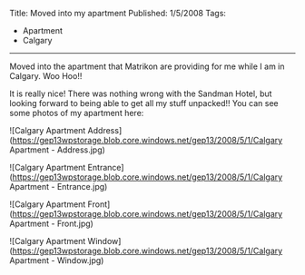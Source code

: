 Title: Moved into my apartment
Published: 1/5/2008
Tags:
- Apartment
- Calgary
---

Moved into the apartment that Matrikon are providing for me while I am in Calgary. Woo Hoo!!

It is really nice! There was nothing wrong with the Sandman Hotel, but looking forward to being able to get all my stuff unpacked!! You can see some photos of my apartment here:

![Calgary Apartment Address](https://gep13wpstorage.blob.core.windows.net/gep13/2008/5/1/Calgary Apartment - Address.jpg)

![Calgary Apartment Entrance](https://gep13wpstorage.blob.core.windows.net/gep13/2008/5/1/Calgary Apartment - Entrance.jpg)

![Calgary Apartment Front](https://gep13wpstorage.blob.core.windows.net/gep13/2008/5/1/Calgary Apartment - Front.jpg)

![Calgary Apartment Window](https://gep13wpstorage.blob.core.windows.net/gep13/2008/5/1/Calgary Apartment - Window.jpg)

